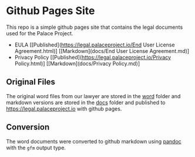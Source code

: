 # Github Pages Site

This repo is a simple github pages site that contains the legal documents used for the Palace Project.

- EULA [[Published](https://legal.palaceproject.io/End User License Agreement.html)] [[Markdown](docs/End User License Agreement.md)]
- Privacy Policy [[Published](https://legal.palaceproject.io/Privacy Policy.html)] [[Markdown](docs/Privacy Policy.md)]

## Original Files

The original word files from our lawyer are stored in the [word](/word) folder and markdown versions are stored
in the [docs](/docs) folder and published to https://legal.palaceproject.io with github pages.

## Conversion

The word documents were converted to github markdown using [pandoc](https://pandoc.org/) with the `gfm` output type.
